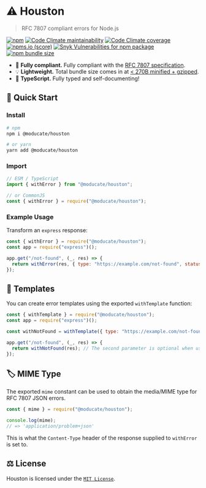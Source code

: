 # ⚠ Houston

> RFC 7807 compliant errors for Node.js

[![npm](https://img.shields.io/npm/v/@moducate/houston)](https://npmjs.com/package/@moducate/houston)
[![Code Climate maintainability](https://img.shields.io/codeclimate/maintainability/moducate/houston)](https://codeclimate.com/github/moducate/houston)
[![Code Climate coverage](https://img.shields.io/codeclimate/coverage/moducate/houston)](https://codeclimate.com/github/moducate/houston)
[![npms.io (score)](https://img.shields.io/npms-io/final-score/@moducate/houston)](https://api.npms.io/v2/package/%40moducate%2Fhouston)
[![Snyk Vulnerabilities for npm package](https://img.shields.io/snyk/vulnerabilities/npm/@moducate/houston)](#)
[![npm bundle size](https://img.shields.io/bundlephobia/min/@moducate/houston)](https://bundlephobia.com/package/moducate/houston)

- 📃 **Fully compliant.** Fully compliant with the [RFC 7807 specification](https://datatracker.ietf.org/doc/html/rfc7807).
- 💡 **Lightweight.** Total bundle size comes in at [< 270B minified + gzipped](https://bundlephobia.com/package/moducate/houston).
- 💪 **TypeScript.** Fully typed and self-documenting!

## 🚀 Quick Start

### Install

```bash
# npm
npm i @moducate/houston

# or yarn
yarn add @moducate/houston
```

### Import

```js
// ESM / TypeScript
import { withError } from "@moducate/houston";

// or CommonJS
const { withError } = require("@moducate/houston");
```

### Example Usage

Transform an `express` response:

```js
const { withError } = require("@moducate/houston");
const app = require("express")();

app.get("/not-found", (_, res) => {
  return withError(res, { type: "https://example.com/not-found", status: 404 });
});
```

## 📄 Templates

You can create error templates using the exported `withTemplate` function:

```js
const { withTemplate } = require("@moducate/houston");
const app = require("express")();

const withNotFound = withTemplate({ type: "https://example.com/not-found", status: 404 });

app.get("/not-found", (_, res) => {
  return withNotFound(res); // The second parameter is optional when using templates
});
```

## 🏷 MIME Type

The exported `mime` constant can be used to obtain the media/MIME type for RFC 7807 JSON errors.

```js
const { mime } = require("@moducate/houston");

console.log(mime);
// => 'application/problem+json'
```

This is what the `Content-Type` header of the response supplied to `withError` is set to.

## ⚖ License

Houston is licensed under the [`MIT License`](LICENSE).
